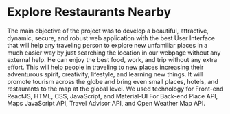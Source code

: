 # Explore Restaurants Nearby
The main objective of the project was to develop a beautiful, attractive, dynamic, secure, and robust web application
with the best User Interface that will help any traveling person to explore new unfamiliar places in a much easier way
by just searching the location in our webpage without any external help. He can enjoy the best food, work, and trip
without any extra effort. This will help people in traveling to new places increasing their adventurous spirit, creativity,
lifestyle, and learning new things. It will promote tourism across the globe and bring even small places, hotels, and
restaurants to the map at the global level. We used technology for Front-end ReactJS, HTML, CSS, JavaScript, and
Material-UI For Back-end Place API, Maps JavaScript API, Travel Advisor API, and Open Weather Map API.
